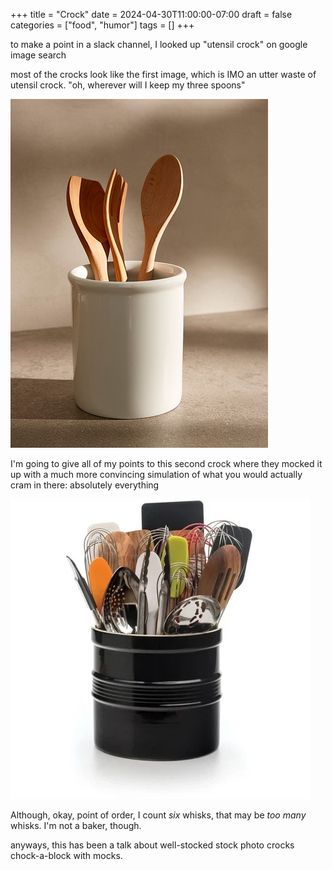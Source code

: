 +++
title = "Crock"
date = 2024-04-30T11:00:00-07:00
draft = false
categories = ["food", "humor"]
tags = []
+++

to make a point in a slack channel, I looked up "utensil crock" on google image search

most of the crocks look like the first image, which is IMO an utter waste of utensil crock. "oh, wherever will I keep my three spoons"

![](./crock-1.png)

I'm going to give all of my points to this second crock where they mocked it up with a much more convincing simulation of what you would actually cram in there: absolutely everything

![](./crock-2.png)

Although, okay, point of order, I count _six_ whisks, that may be _too many_ whisks. I'm not a baker, though.

anyways, this has been a talk about well-stocked stock photo crocks chock-a-block with mocks.